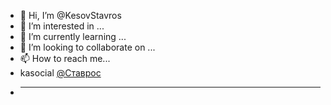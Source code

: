 
- 👋 Hi, I’m @KesovStavros
- 👀 I’m interested in ...
- 🌱 I’m currently learning ...
- 💞️ I’m looking to collaborate on ...
- 📫 How to reach me... 
- kasocial [@Ставрос](https://kesalov.github.io/social/profiles/kesovstavros)
- <hr />


<!---
KesovStavros/KesovStavros is a ✨ special ✨ repository because its `README.md` (this file) appears on your GitHub profile.
You can click the Preview link to take a look at your changes.
--->


